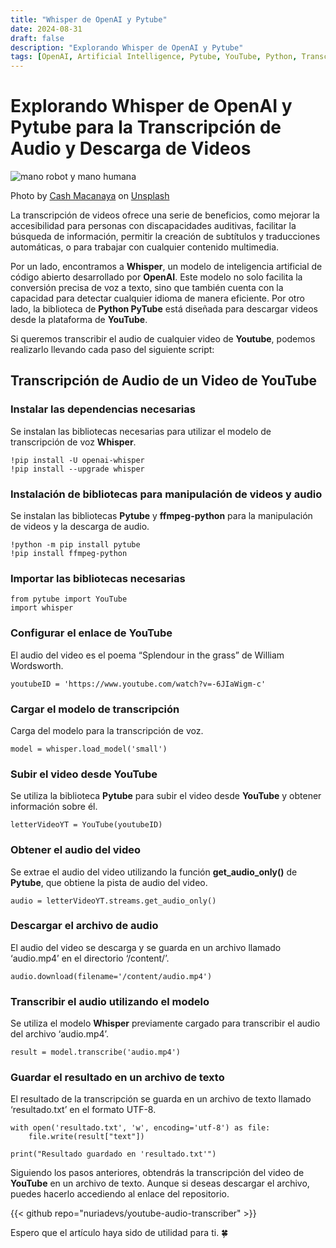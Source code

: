 ```yaml
---
title: "Whisper de OpenAI y Pytube"
date: 2024-08-31
draft: false
description: "Explorando Whisper de OpenAI y Pytube"
tags: [OpenAI, Artificial Intelligence, Pytube, YouTube, Python, Transcription , Script]
---
```




# Explorando Whisper de OpenAI y Pytube para la Transcripción de Audio y Descarga de Videos

![mano robot y mano humana](https://images.unsplash.com/photo-1680783954745-3249be59e527?q=80&w=1964&auto=format&fit=crop&ixlib=rb-4.0.3&ixid=M3wxMjA3fDB8MHxwaG90by1wYWdlfHx8fGVufDB8fHx8fA%3D%3D)


Photo by [Cash Macanaya](https://unsplash.com/es/@cashmacanaya) on [Unsplash](https://unsplash.com/es)

La transcripción de videos ofrece una serie de beneficios, como mejorar la accesibilidad para personas con discapacidades auditivas, facilitar la búsqueda de información, permitir la creación de subtítulos y traducciones automáticas, o para trabajar con cualquier contenido multimedia.

Por un lado, encontramos a **Whisper**, un modelo de inteligencia artificial de código abierto desarrollado por **OpenAI**. Este modelo no solo facilita la conversión precisa de voz a texto, sino que también cuenta con la capacidad para detectar cualquier idioma de manera eficiente. Por otro lado, la biblioteca de **Python PyTube** está diseñada para descargar videos desde la plataforma de **YouTube**.

Si queremos transcribir el audio de cualquier video de **Youtube**, podemos realizarlo llevando cada paso del siguiente script:

## Transcripción de Audio de un Video de YouTube

### Instalar las dependencias necesarias

Se instalan las bibliotecas necesarias para utilizar el modelo de transcripción de voz **Whisper**.
```
!pip install -U openai-whisper  
!pip install --upgrade whisper
```
### Instalación de bibliotecas para manipulación de videos y audio

Se instalan las bibliotecas **Pytube** y **ffmpeg-python** para la manipulación de videos y la descarga de audio.
```
!python -m pip install pytube  
!pip install ffmpeg-python
```
### Importar las bibliotecas necesarias
```
from pytube import YouTube  
import whisper
```
### Configurar el enlace de YouTube

El audio del video es el poema “Splendour in the grass” de William Wordsworth.
```
youtubeID = 'https://www.youtube.com/watch?v=-6JIaWigm-c'
```
### Cargar el modelo de transcripción

Carga del modelo para la transcripción de voz.
```
model = whisper.load_model('small')
```
### Subir el video desde YouTube

Se utiliza la biblioteca **Pytube** para subir el video desde **YouTube** y obtener información sobre él.
```
letterVideoYT = YouTube(youtubeID)
```
### Obtener el audio del video

Se extrae el audio del video utilizando la función **get_audio_only()** de **Pytube**, que obtiene la pista de audio del video.
```
audio = letterVideoYT.streams.get_audio_only()
```
### Descargar el archivo de audio

El audio del video se descarga y se guarda en un archivo llamado ‘audio.mp4’ en el directorio ‘/content/’.
```
audio.download(filename='/content/audio.mp4')
```
### Transcribir el audio utilizando el modelo

Se utiliza el modelo **Whisper** previamente cargado para transcribir el audio del archivo ‘audio.mp4’.
```
result = model.transcribe('audio.mp4')
```
### Guardar el resultado en un archivo de texto

El resultado de la transcripción se guarda en un archivo de texto llamado ‘resultado.txt’ en el formato UTF-8.
```
with open('resultado.txt', 'w', encoding='utf-8') as file:  
    file.write(result["text"])  
  
print("Resultado guardado en 'resultado.txt'")
```
Siguiendo los pasos anteriores, obtendrás la transcripción del video de **YouTube** en un archivo de texto. Aunque si deseas descargar el archivo, puedes hacerlo accediendo al enlace del repositorio.

{{< github repo="nuriadevs/youtube-audio-transcriber" >}}


Espero que el artículo haya sido de utilidad para ti. 🍀